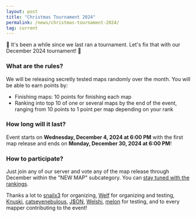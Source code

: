 ```yaml
---
layout: post
title: "Christmas Tournament 2024"
permalink: /news/christmas-tournament-2024/
tag: current
---
```


👋  It's been a while since we last ran a tournament. Let's fix that with our December 2024 tournament! 🎅

### What are the rules?
We will be releasing secretly tested maps randomly over the month.
You will be able to earn points by:

- Finishing maps: 10 points for finishing each map
- Ranking into top 10 of one or several maps by the end of the event, ranging from 10 points to 1 point per map depending on your rank

### How long will it last?
Event starts on **Wednesday, December 4, 2024 at 6:00 PM** with the first map release and ends on **Monday, December 30, 2024 at 6:00 PM**!

### How to participate?
Just join any of our server and vote any of the map release through December within the "NEW MAP" subcategory. You can [stay tuned with the rankings](https://ddnet.org/tournaments/christmas2024/).


Thanks a lot to [snailx3](https://ddnet.org/mappers/snailx3/) for organizing, [Welf](https://ddnet.org/mappers/Welf/) for organizing and testing, [Knuski](https://ddnet.org/mappers/Knuski/), [catseyenebulous](https://ddnet.org/mappers/catseyenebulous/), [J$ON](https://ddnet.org/mappers/J-36-ON/), [Welshi](https://ddnet.org/mappers/Welshi/), [meloƞ](https://ddnet.org/players/melo-414-/) for testing, and to every mapper contributing to the event!
